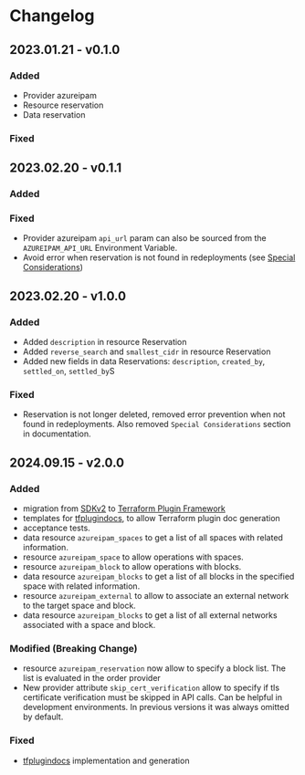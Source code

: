# Changelog

## 2023.01.21 - v0.1.0

### Added
+ Provider azureipam
+ Resource reservation
+ Data reservation

### Fixed


## 2023.02.20 - v0.1.1

### Added

### Fixed
+ Provider azureipam `api_url` param can also be sourced from the `AZUREIPAM_API_URL` Environment Variable.
+ Avoid error when reservation is not found in redeployments (see [Special Considerations](https://registry.terraform.io/providers/XtratusCloud/azureipam/latest/docs#special-considerations))



## 2023.02.20 - v1.0.0

### Added
+ Added `description` in resource Reservation
+ Added `reverse_search` and `smallest_cidr` in resource Reservation
+ Added new fields in data Reservations: `description`, `created_by`, `settled_on`, `settled_by`S

### Fixed
+ Reservation is not longer deleted, removed error prevention when not found in redeployments. Also removed `Special Considerations` section in documentation.


## 2024.09.15 - v2.0.0
### Added
+ migration from [SDKv2](https://developer.hashicorp.com/terraform/plugin/sdkv2) to [Terraform Plugin Framework](https://developer.hashicorp.com/terraform/plugin/framework)
+ templates for [tfplugindocs](https://github.com/hashicorp/terraform-plugin-docs), to allow Terraform plugin doc generation
+ acceptance tests.
+ data resource `azureipam_spaces` to get a list of all spaces with related information.
+ resource `azureipam_space` to allow operations with spaces.
+ resource `azureipam_block` to allow operations with blocks.
+ data resource `azureipam_blocks` to get a list of all blocks in the specified space with related information.
+ resource `azureipam_external` to allow to associate an external network to the target space and block.
+ data resource `azureipam_blocks` to get a list of all external networks associated with a space and block. 

### Modified (Breaking Change)
+ resource `azureipam_reservation` now allow to specify a block list. The list is evaluated in the order provider
+ New provider attribute `skip_cert_verification` allow to specify if tls certificate verification must be skipped in API calls. Can be helpful in development environments. In previous versions it was always omitted by default. 

### Fixed
+ [tfplugindocs](https://github.com/hashicorp/terraform-plugin-docs) implementation and generation